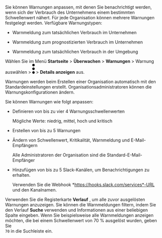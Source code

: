 Sie können Warnungen anpassen, mit denen Sie benachrichtigt werden, wenn sich der Verbrauch des Unternehmens einem bestimmten Schwellenwert nähert. Für jede Organisation können mehrere Warnungen festgelegt werden. Verfügbare Warnungstypen:

-   Warnmeldung zum tatsächlichen Verbrauch im Unternehmen


-   Warnmeldung zum prognostizierten Verbrauch im Unternehmen


-   Warnmeldung zum tatsächlichen Verbrauch in der Umgebung


Wählen Sie im Menü **Startseite** > **Überwachen** > **Warnungen** > Warnung auswählen > ![Kabob menu icon](Images/zsz1597101912145.svg) > **Details anzeigen** aus.

Warnungen werden beim Erstellen einer Organisation automatisch mit den Standardeinstellungen erstellt. Organisationsadministratoren können die Warnungskonfigurationen ändern.

Sie können Warnungen wie folgt anpassen:

-   Definieren von bis zu vier 4 Warnungsschwellenwerten

    Mögliche Werte: niedrig, mittel, hoch und kritisch


-   Erstellen von bis zu 5 Warnungen


-   Ändern von Schwellenwert, Kritikalität, Warnmeldung und E-Mail-Empfängern

    Alle Administratoren der Organisation sind die Standard-E-Mail-Empfänger


-   Hinzufügen von bis zu 5 Slack-Kanälen, um Benachrichtigungen zu erhalten.

    Verwenden Sie die Webhook *https://hooks.slack.com/services*-URL und den Kanalnamen.


Verwenden Sie die Registerkarte **Verlauf** , um alle zuvor ausgelösten Warnungen anzuzeigen. Sie können die Warnmeldungen filtern, indem Sie den Verlauf **Suche** verwenden und Informationen aus einer beliebigen Spalte eingeben. Wenn Sie beispielsweise alle Warnmeldungen anzeigen möchten, die bei einem Schwellenwert von 70 % ausgelöst wurden, geben Sie  
    `
    70
    `
   in die Suchleiste ein.

